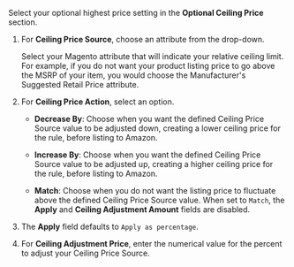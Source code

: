 Select your optional highest price setting in the **Optional Ceiling Price** section.

1. For **Ceiling Price Source**, choose an attribute from the drop-down.

   Select your Magento attribute that will indicate your relative ceiling limit. For example, if you do not want your product listing price to go above the MSRP of your item, you would choose the Manufacturer's Suggested Retail Price attribute.

1. For **Ceiling Price Action**, select an option.

    - **Decrease By**: Choose when you want the defined Ceiling Price Source value to be adjusted down, creating a lower ceiling price for the rule, before listing to Amazon.

    - **Increase By**: Choose when you want the defined Ceiling Price Source value to be adjusted up, creating a higher ceiling price for the rule, before listing to Amazon.

    - **Match**: Choose when you do not want the listing price to fluctuate above the defined Ceiling Price Source value. When set to `Match`, the **Apply** and **Ceiling Adjustment Amount** fields are disabled.

1. The **Apply** field defaults to `Apply as percentage`.

1. For **Ceiling Adjustment Price**, enter the numerical value for the percent to adjust your Ceiling Price Source.